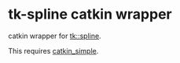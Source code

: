 tk-spline catkin wrapper
=====

catkin wrapper for [tk::spline](https://github.com/ttk592/spline).

This requires [catkin_simple](https://github.com/ethz-asl/catkin_simple).
